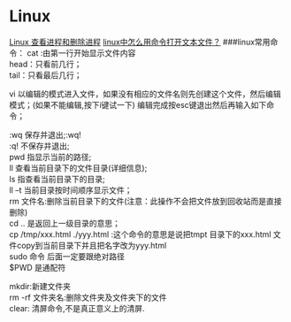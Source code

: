 # Linux

[Linux 查看进程和删除进程](http://www.cnblogs.com/lucyjiayou/archive/2012/02/24/2366194.html)
[linux中怎么用命令打开文本文件？](http://zhidao.baidu.com/link?url=NfcTZ-nKnMTecC0c_BGHQ24m6A4ZE0xRgKOZdyTctjxKTQ-2goyNR2FWjuSFYbPsh3w-tkvsBM-ZWg1t3Lgjga)
###linux常用命令：
cat :由第一行开始显示文件内容  
head：只看前几行；  
tail：只看最后几行；  

vi   以编辑的模式进入文件，如果没有相应的文件名则先创建这个文件，然后编辑模式；(如果不能编辑,按下i键试一下)
编辑完成按esc键退出然后再输入如下命令；

:wq  保存并退出;:wq!  
:q!  不保存并退出;  
pwd 指显示当前的路径;  
ll  查看当前目录下的文件目录(详细信息);  
ls  指查看当前目录下的目录;  
ll –t  当前目录按时间顺序显示文件；  
rm 文件名:删除当前目录下的文件(注意：此操作不会把文件放到回收站而是直接删除)  
cd  ..  是返回上一级目录的意思；  
cp /tmp/xxx.html  ./yyy.html :这个命令的意思是说把tmpt  目录下的xxx.html 文件copy到当前目录下并且把名字改为yyy.html   
sudo 命令 后面一定要跟绝对路径  
$PWD 是通配符

mkdir:新建文件夹  
rm -rf 文件夹名:删除文件夹及文件夹下的文件    
clear: 清屏命令,不是真正意义上的清屏.  
